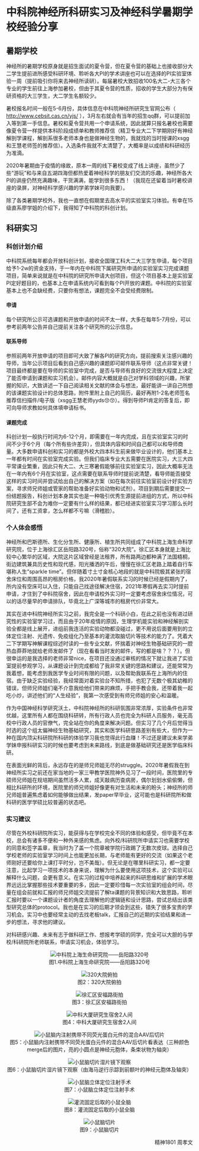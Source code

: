 # 中科院神经所科研实习及神经科学暑期学校经验分享

## 暑期学校

神经所的暑期学校原身就是招生面试的夏令营，但在夏令营的基础上也接收部分大二学生提前进所感受科研环境、聆听各大PI的学术讲座也可以在选择的PI实验室体验一周（提前吸引你将来去神经所读研）。每届暑校大致招收100名大二-大三各个专业的学生前往上海参加暑校，但由于其夏令营的性质，招收的学生大部分为有保研资格的大三学生，大二学生名额较少。

暑校报名时间一般在5-6月份，具体信息在中科院神经所研究生官网公布（ http://www.cebsit.cas.cn/yjs/ ），3月左右就会有当年的招生qq群，可以提前加入等到第一手信息。暑校和夏令营共用一个申请系统，因此就算只报名暑校也需要像夏令营一样提供本科阶段成绩单和教师推荐信（精卫专业大二下学期刚好有神经解剖学课程，解剖系很多老师本身也是做神经生物的，我就找的当时授课的xsgg和王慧老师签的推荐信）。入选条件我就不太清楚了，大概率是以成绩和科研经历为准滴。

2020年暑期由于疫情的缘故，原本一周的线下暑校变成了线上讲座，虽然少了些“游玩”和与来自五湖四海但都热爱着神经科学的朋友们交流的乐趣，神经所各大PI的讲座仍然充满趣味，干货满满，能学到很多东西！（我现在还留着当时暑校讲座的录屏，对神经科学感兴趣的学弟学妹可向我要）。

除了各类暑期学校外，我也一直想在假期里去高水平的实验室实习体验。有幸在15级直系廖学姐的介绍下，我得知了中科院的科创计划。

## 科研实习

### 科创计划介绍

中科院系统每年都会开放科创计划，接收全国理工科大二大三学生申请，每个项目给予1-2w的资金支持，于一年内在中科院下属研究所申请的实验室实习完成课题项目，简单来说就是在中科院的研究所申请大创项目，但这个项目基本上是实验室PI定好题目的，也基本上在申请系统内可看到每个PI开放的课题。中科院的实验室基本上也不会缺经费，只要你有想法，课题完全不会受经费限制。

#### 申请

每个研究所公示可选课题和开放申请的时间不太一样，大多在每年5-7月份，可以参考前两年公告并自己提前关注各个研究所的公示信息。

#### 联系导师

参照前两年开放申请的项目即可大致了解各PI的研究方向，提前搜索关注感兴趣的导师，当年公示项目后看到自己感兴趣的课题即可邮件联系导师（这点非常关键！项目最终都是要在导师的实验室中完成，是否与导师有良好的交流很大程度上决定了能否申请到课题和实习机会）。邮件内容大概就是自己对学科领域的兴趣，所掌握的知识，大致讲述一下自己阅读相关文献的体会与想法，最好能讲一讲自己所想的该课题实验设计的总体思路，附件里附上自己的简历，最好再附1-2名老师签名推荐信扫描件/电子版（xsgg王慧老师yyds😚😚）。得到导师PI肯定的答复后，即可向导师求教如何具体填申请标书。

#### 课题完成

科创计划一般执行时间为6-12个月，即需要在一年内完成，且在实验室实习的时间不少于6个月（每个所有些许差异），但具体内容和时间自己都可以和导师商量。大多数申请科创和实习的都是外校大四本科生前来做毕业设计的，他们基本上一年都有时间在实验室完成实验。但我们临床专业大五需要在医院实习，大三大四平常课业繁重，因此只有大二、大三寒暑假能够前往实验室实习，因此大概率无法在一年内有6个月在实验室，这点需要在联系导师时提前说清楚，看导师能否接受这样的实习时间并尝试给出自己的解决方案（如在每次前往实验室前设计好实验方案，寻求师兄师姐或管家的帮助准备好实验动物和试剂）。项目到期后需要提交一份结题报告，科创计划本身其实也是一种吸引优秀生源提前进组的方式，所以中科院研究生部不会为难你一定要有什么样的结果，都已经进实验室实习学习那么长时间了，还有工资拿，怎么样都不亏嘛（滑稽脸）。

### 个人体会感悟

神经所和巴斯德所、生化分生所、健康所、植生所共同组成了中科院上海生命科学研究院，位于上海徐汇区岳阳路320号，俗称“320大院”。徐汇区本身就是上海比较中心繁华的区域，大院这片区域曾经是法租界，所有路两边都种满了法国梧桐，街边建筑兼具历史性和现代感，阳光播洒的午后，慢慢在徐汇区老路上踏着自行车堪称人生“sparkle time”。但伴随着寸土寸金核心地段的就是中科院极其紧张的宿舍床位和周围高昂的租房价格，我2020年暑假联系实习的时候已经是假期内了，所内没有空床可以入住，只能自己找途径解决住宿，2021年寒假再去实习时提前申请，才住到了中科院宿舍，因此在申请校外实习时一定要考虑宿舍床位情况，可以的话尽量早的申请排队，毕竟北上广深等城市的租房代价非常大。

其实在进中科院神经所实习之前，我完全是一个科研小白，在此之前也没有进过研究性的实验室学习过，而且由于20年疫情的原因，生理学机能实验和神经解剖实验全都是线上展开，进组前我连活的实验动物都没碰过，更不用说后面要用到的立体定位注射、光遗传、免疫组化乃至基本的灌流取脑切片等技术的能力了。凭着大二下学期写神解课程综述时读的一些专业文献，怀揣着对神经生物基础研究的一腔热血莽莽地就给老师发邮件了（现在看看当时发的邮件，写的都是啥？？？）。但很幸运的是我选择的老师非常nice，在项目还没通过审核的情况下就让我进了实验室提前参观学习，从课题设计到完成都给了我非常关键的思路和建议，还能常常为我着想，能考虑到我医学专业时间有限的问题，以及帮助我联系在上海所内的住宿。由于缺乏实验经验，我经常面对着实验台不知所措，也犯了无数个极其幼稚的错误，但师兄师姐们毫不介意我给他们带来的麻烦，手把手教会我，还带着我一起吃小炒，讲述他们的“人生经验”，我第一次感受到有师兄师姐的安心和温暖。

作为中国神经科学研究沃土，中科院神经所的科研氛围非常浓厚，实验条件也非常优越，这里所有人都在围绕科研转，所有行政人员也完全为科研人员服务，毫无高校中行政人员的官僚气，完全站在你的角度来解决问题。但实习了几个月后觉得当时选的这个组太偏神经生物基础研究，其实和医学科研思路差别有些大，但作为一种在国内顶尖科研院所科研的体验学习我也觉得此行血赚！不过还是建议未来学弟学妹申报科研实习的时候也要考虑到未来路线，到底是做基础研究还是医学临床科研。

在表面光鲜的背后，永远存在的是师兄师姐无尽的struggle。2020年暑假我在到神经所实习之前还在家当地的一家三甲教学医院神外见习了一段时间，医院里的专硕师兄师姐在规培期间虽然活多人累，成天敲病历查病房，偶尔划划水偷偷懒，但相比科研所的环境，医院里的师兄师姐好像更有对生活和未来的盼头；神经所的师兄师姐普遍焦虑着如何能够做出结果，发paper早毕业，这可能也是科研院所和做科研的医学学硕比较普遍的状态吧。

### 实习建议

尽管在外校科研院所实习，能获得与在学校完全不同的体验和感受，但毕竟不在本校，总会有诸多不便和一种外来感的焦虑。向外校/科研院所申请实习也需要学校的同意和签字盖章，我当时为了盖一个院章被学院行政踢了无数次皮球。选择自己学校老师的实验室学习时间上也能更加长期，与老师能有更好的交流（如果这个老师刚好还要给你上课打平时分，岂不美哉）。但无论是在哪里科研实习，都一定要注意，比起学习一项技术的本身来说，理解为什么要使用这项技术，这个实验可以解释什么问题，会更有意义。在实习的过程中培养起来的科研思维和扩展的学术眼界远远比掌握那些技术要重要的多，因此一定要珍惜每一次实验室的组会时间，尽量在组会前就和汇报的师兄师姐交流提前了解ta课题的背景知识和大致思路，聆听汇报时要以一个课题设计者的角度去理解他的逻辑链和设计思路，尝试总结出该类型研究总体的protocol。我也是在实习的后期才领会到这些，错失了很多宝贵的学习机会。实习中也要经常主动的去找老板talk，汇报自己的近期的实验结果和进一步的想法，寻求他的建议。

对科研感兴趣、未来有志于做科研工作、想报考学硕的同学，完全可以大胆的与学校/科研院所老师联系，申请实习机会，体验学习。

<p align=center>
<img src="https://gitee.com/xunlutzp/xunlutzp/raw/master/Image/Ch4_14-1_1.jpeg" alt="中科院上海生命研究院——岳阳路320号">
<br/>图1.中科院上海生命研究院——岳阳路320号
</p>
<p align=center>
<img src="https://gitee.com/xunlutzp/xunlutzp/raw/master/Image/Ch4_14-1_2.jpeg" alt="320大院俯拍">
<br/>图2：320大院俯拍
</p>
<p align=center>
<img src="https://gitee.com/xunlutzp/xunlutzp/raw/master/Image/Ch4_14-1_3.jpeg" alt="徐汇区安福路街拍">
<br/>图3：徐汇区安福路街拍
</p>
<p align=center>
<img src="https://gitee.com/xunlutzp/xunlutzp/raw/master/Image/Ch4_14-1_4.jpeg" alt="中科大厦研究生宿舍2人间">
<br/>图4：中科大厦研究生宿舍2人间
</p>
<p align=center>
<img src="https://gitee.com/xunlutzp/xunlutzp/raw/master/Image/Ch4_14-1_5.jpeg" alt="小鼠脑内注射携带不同荧光蛋白元件的混合AAV后切片">
<br/>图5：小鼠脑内注射携带不同荧光蛋白元件的混合AAV后切片看表达（三种颜色merge后的图片，亮的小圆点是神经元胞体，条束状物为轴突）
</p>
<p align=center>
<img src="https://gitee.com/xunlutzp/xunlutzp/raw/master/Image/Ch4_14-1_6.jpeg" alt="小鼠脑切片湿片镜下观察">
<br/>图6：小鼠脑切片湿片镜下观察（由海马逆行示踪到前额叶的神经元胞体及轴突）
</p>
<p align=center>
<img src="https://gitee.com/xunlutzp/xunlutzp/raw/master/Image/Ch4_14-1_7.jpeg" alt="小鼠脑立体定位注射手术">
<br/>图7：小鼠脑立体定位注射手术
</p>
<p align=center>
<img src="https://gitee.com/xunlutzp/xunlutzp/raw/master/Image/Ch4_14-1_8.jpeg" alt="灌流固定后取的小鼠全脑">
<br/>图8：灌流固定后取的小鼠全脑
</p>
<p align=center>
<img src="https://gitee.com/xunlutzp/xunlutzp/raw/master/Image/Ch4_14-1_9.jpeg" alt="小鼠脑切片">
<br/>图9：小鼠脑切片
</p>
<p align="right">精神1801 周孝文</p>